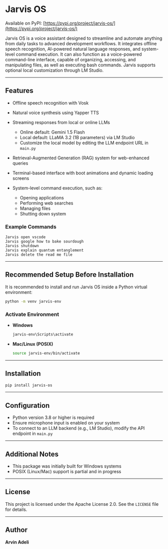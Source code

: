 # Jarvis OS

Available on PyPI: [https://pypi.org/project/jarvis-os/](https://pypi.org/project/jarvis-os/)

Jarvis OS is a voice assistant designed to streamline and automate anything from daily tasks to advanced development workflows. It integrates offline speech recognition, AI-powered natural language responses, and system-level command execution. It can also function as a voice-powered command-line interface, capable of organizing, accessing, and manipulating files, as well as executing bash commands. Jarvis supports optional local customization through LM Studio.

---

## Features

* Offline speech recognition with Vosk
* Natural voice synthesis using Yapper TTS
* Streaming responses from local or online LLMs

  * Online default: Gemini 1.5 Flash
  * Local default: LLaMA 3.2 (1B parameters) via LM Studio
  * Customize the local model by editing the LLM endpoint URL in `main.py`
* Retrieval-Augmented Generation (RAG) system for web-enhanced queries
* Terminal-based interface with boot animations and dynamic loading screens
* System-level command execution, such as:

  * Opening applications
  * Performing web searches
  * Managing files
  * Shutting down system

### Example Commands

```text
Jarvis open vscode
Jarvis google how to bake sourdough
Jarvis shutdown
Jarvis explain quantum entanglement
Jarvis delete the read me file
```

---

## Recommended Setup Before Installation

It is recommended to install and run Jarvis OS inside a Python virtual environment:

```bash
python -m venv jarvis-env
```

### Activate Environment

* **Windows**

  ```bash
  jarvis-env\Scripts\activate
  ```
* **Mac/Linux (POSIX)**

  ```bash
  source jarvis-env/bin/activate
  ```

---

## Installation

```bash
pip install jarvis-os
```

---

## Configuration

* Python version 3.8 or higher is required
* Ensure microphone input is enabled on your system
* To connect to an LLM backend (e.g., LM Studio), modify the API endpoint in `main.py`

---

## Additional Notes

* This package was initially built for Windows systems
* POSIX (Linux/Mac) support is partial and in progress

---

## License

This project is licensed under the Apache License 2.0. See the `LICENSE` file for details.

---

## Author

**Arvin Adeli**
